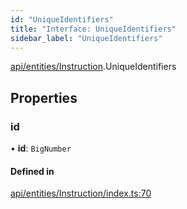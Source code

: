 ```yaml
---
id: "UniqueIdentifiers"
title: "Interface: UniqueIdentifiers"
sidebar_label: "UniqueIdentifiers"
---
```


[api/entities/Instruction](../../../../../modules/API/Entities/Instruction/Instruction.md).UniqueIdentifiers

## Properties

### id

• **id**: `BigNumber`

#### Defined in

[api/entities/Instruction/index.ts:70](https://github.com/PolymeshAssociation/polymesh-sdk/blob/654b99c8d/src/api/entities/Instruction/index.ts#L70)
